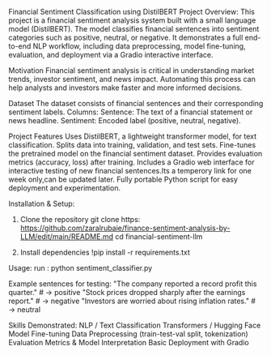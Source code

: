 Financial Sentiment Classification using DistilBERT
Project Overview:
This project is a financial sentiment analysis system built with a small language model (DistilBERT). The model classifies financial sentences into sentiment categories such as positive, neutral, or negative. It demonstrates a full end-to-end NLP workflow, including data preprocessing, model fine-tuning, evaluation, and deployment via a Gradio interactive interface.

Motivation
Financial sentiment analysis is critical in understanding market trends, investor sentiment, and news impact. Automating this process can help analysts and investors make faster and more informed decisions.

Dataset
The dataset consists of financial sentences and their corresponding sentiment labels.
Columns:
Sentence: The text of a financial statement or news headline.
Sentiment: Encoded label (positive, neutral, negative).

Project Features
Uses DistilBERT, a lightweight transformer model, for text classification.
Splits data into training, validation, and test sets.
Fine-tunes the pretrained model on the financial sentiment dataset.
Provides evaluation metrics (accuracy, loss) after training.
Includes a Gradio web interface for interactive testing of new financial sentences.Its a temperory link for one week only,can be updated later.
Fully portable Python script for easy deployment and experimentation.

Installation & Setup:
1. Clone the repository
git clone https: https://github.com/zaralrubaie/finance-sentiment-analysis-by-LLM/edit/main/README.md
cd financial-sentiment-llm

2. Install dependencies
!pip install -r requirements.txt

Usage:
run : python sentiment_classifier.py

Example sentences for testing:
"The company reported a record profit this quarter."  # → positive
"Stock prices dropped sharply after the earnings report."  # → negative
"Investors are worried about rising inflation rates."  # → neutral

Skills Demonstrated:
NLP / Text Classification
Transformers / Hugging Face
Model Fine-tuning
Data Preprocessing (train-test-val split, tokenization)
Evaluation Metrics & Model Interpretation
Basic Deployment with Gradio
